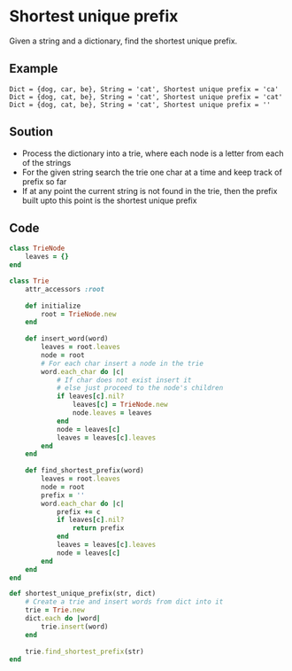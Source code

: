 # Shortest unique prefix
Given a string and a dictionary, find the shortest unique prefix.

## Example
```
Dict = {dog, car, be}, String = 'cat', Shortest unique prefix = 'ca'
Dict = {dog, cat, be}, String = 'cat', Shortest unique prefix = 'cat'
Dict = {dog, cat, be}, String = 'cat', Shortest unique prefix = ''
```

## Soution
- Process the dictionary into a trie, where each node is a letter from each of the strings
- For the given string search the trie one char at a time and keep track of prefix so far
- If at any point the current string is not found in the trie, then the prefix built upto this point
  is the shortest unique prefix

## Code
```ruby
class TrieNode
    leaves = {}
end

class Trie
    attr_accessors :root
    
    def initialize
        root = TrieNode.new
    end
    
    def insert_word(word)
        leaves = root.leaves
        node = root
        # For each char insert a node in the trie
        word.each_char do |c|
            # If char does not exist insert it
            # else just proceed to the node's children
            if leaves[c].nil?
                leaves[c] = TrieNode.new
                node.leaves = leaves
            end
            node = leaves[c]
            leaves = leaves[c].leaves
        end
    end
    
    def find_shortest_prefix(word)
        leaves = root.leaves
        node = root
        prefix = ''
        word.each_char do |c|
            prefix += c
            if leaves[c].nil?
                return prefix
            end
            leaves = leaves[c].leaves 
            node = leaves[c]
        end
    end
end

def shortest_unique_prefix(str, dict)
    # Create a trie and insert words from dict into it
    trie = Trie.new
    dict.each do |word|
        trie.insert(word)
    end
    
    trie.find_shortest_prefix(str)
end
```
